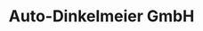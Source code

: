 ---
title: "Auto-Dinkelmeier GmbH"
url: /thalmaessing/auto-dinkelmeier-gmbh/
shop: Autowerkstatt
---